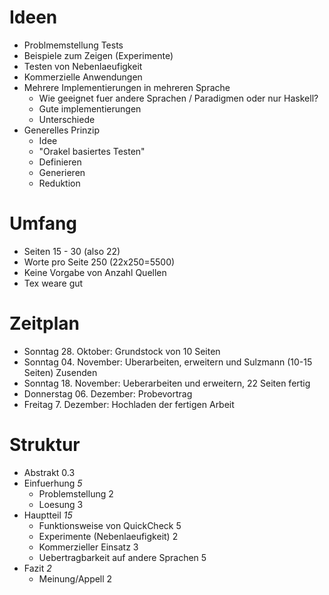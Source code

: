 # Ideen

- Problmemstellung Tests
- Beispiele zum Zeigen (Experimente)
- Testen von Nebenlaeufigkeit
- Kommerzielle Anwendungen
- Mehrere Implementierungen in mehreren Sprache
    - Wie geeignet fuer andere Sprachen / Paradigmen oder nur Haskell?
    - Gute implementierungen
    - Unterschiede
- Generelles Prinzip
    - Idee
    - "Orakel basiertes Testen"
    - Definieren
    - Generieren
    - Reduktion

# Umfang

- Seiten 15 - 30 (also 22)
- Worte pro Seite 250 (22x250=5500)
- Keine Vorgabe von Anzahl Quellen
- Tex weare gut

# Zeitplan

- Sonntag 28. Oktober:      Grundstock von 10 Seiten
- Sonntag 04. November:     Uberarbeiten, erweitern und Sulzmann (10-15 Seiten) Zusenden
- Sonntag 18. November:     Ueberarbeiten und erweitern, 22 Seiten fertig
- Donnerstag 06. Dezember:  Probevortrag
- Freitag 7. Dezember:      Hochladen der fertigen Arbeit

# Struktur
- Abstrakt                                          0.3
- Einfuerhung                                       *5*
    - Problemstellung                               2
    - Loesung                                       3
- Hauptteil                                         *15*
    - Funktionsweise von QuickCheck                 5
    - Experimente (Nebenlaeufigkeit)                2
    - Kommerzieller Einsatz                         3
    - Uebertragbarkeit auf andere Sprachen          5
- Fazit                                             *2*
    - Meinung/Appell                                2


